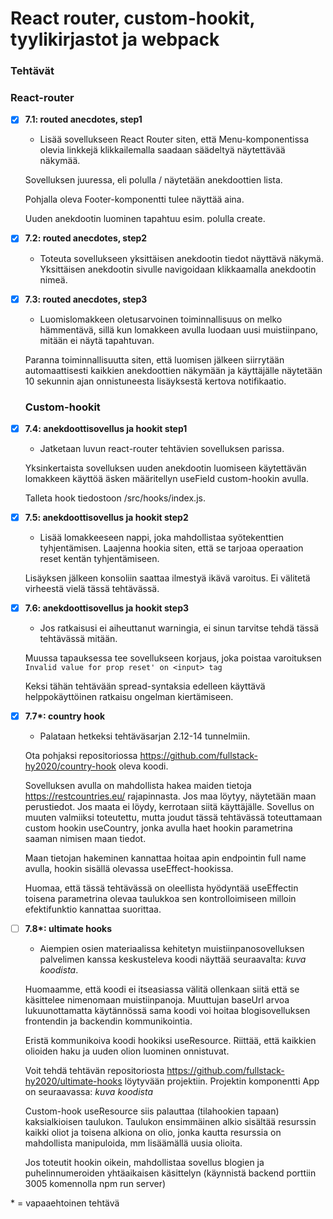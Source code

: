 # React router, custom-hookit, tyylikirjastot ja webpack

### Tehtävät

### React-router
* [x] **7.1: routed anecdotes, step1**
  * Lisää sovellukseen React Router siten, että Menu-komponentissa olevia linkkejä klikkailemalla saadaan säädeltyä näytettävää näkymää.

  Sovelluksen juuressa, eli polulla / näytetään anekdoottien lista.

  Pohjalla oleva Footer-komponentti tulee näyttää aina.

  Uuden anekdootin luominen tapahtuu esim. polulla create.
* [x] **7.2: routed anecdotes, step2**
  * Toteuta sovellukseen yksittäisen anekdootin tiedot näyttävä näkymä. Yksittäisen anekdootin sivulle navigoidaan klikkaamalla anekdootin nimeä.
* [x] **7.3: routed anecdotes, step3**
  * Luomislomakkeen oletusarvoinen toiminnallisuus on melko hämmentävä, sillä kun lomakkeen avulla luodaan uusi muistiinpano, mitään ei näytä tapahtuvan.

  Paranna toiminnallisuutta siten, että luomisen jälkeen siirrytään automaattisesti kaikkien anekdoottien näkymään ja käyttäjälle näytetään 10 sekunnin ajan onnistuneesta lisäyksestä kertova notifikaatio.

  ### Custom-hookit
* [x] **7.4: anekdoottisovellus ja hookit step1**
  * Jatketaan luvun react-router tehtävien sovelluksen parissa.

  Yksinkertaista sovelluksen uuden anekdootin luomiseen käytettävän lomakkeen käyttöä äsken määritellyn useField custom-hookin avulla.

  Talleta hook tiedostoon /src/hooks/index.js.
* [x] **7.5: anekdoottisovellus ja hookit step2**
  * Lisää lomakkeeseen nappi, joka mahdollistaa syötekenttien tyhjentämisen. Laajenna hookia siten, että se tarjoaa operaation reset kentän tyhjentämiseen.

  Lisäyksen jälkeen konsoliin saattaa ilmestyä ikävä varoitus. Ei välitetä virheestä vielä tässä tehtävässä.
* [x] **7.6: anekdoottisovellus ja hookit step3**
  * Jos ratkaisusi ei aiheuttanut warningia, ei sinun tarvitse tehdä tässä tehtävässä mitään.

  Muussa tapauksessa tee sovellukseen korjaus, joka poistaa varoituksen ```Invalid value for prop reset' on <input> tag ```

  Keksi tähän tehtävään spread-syntaksia edelleen käyttävä helppokäyttöinen ratkaisu ongelman kiertämiseen.
* [x] **7.7\*: country hook**
  * Palataan hetkeksi tehtäväsarjan 2.12-14 tunnelmiin.

  Ota pohjaksi repositoriossa https://github.com/fullstack-hy2020/country-hook oleva koodi.

  Sovelluksen avulla on mahdollista hakea maiden tietoja https://restcountries.eu/ rajapinnasta. Jos maa löytyy, näytetään maan perustiedot. Jos maata ei löydy, kerrotaan siitä käyttäjälle. Sovellus on muuten valmiiksi toteutettu, mutta joudut tässä tehtävässä toteuttamaan custom hookin useCountry, jonka avulla haet hookin parametrina saaman nimisen maan tiedot.

  Maan tietojan hakeminen kannattaa hoitaa apin endpointin full name avulla, hookin sisällä olevassa useEffect-hookissa.

  Huomaa, että tässä tehtävässä on oleellista hyödyntää useEffectin toisena parametrina olevaa taulukkoa sen kontrolloimiseen milloin efektifunktio kannattaa suorittaa.
* [ ] **7.8\*: ultimate hooks**
  * Aiempien osien materiaalissa kehitetyn muistiinpanosovelluksen palvelimen kanssa keskusteleva koodi näyttää seuraavalta: *kuva koodista*. 

  Huomaamme, että koodi ei itseasiassa välitä ollenkaan siitä että se käsittelee nimenomaan muistiinpanoja. Muuttujan baseUrl arvoa lukuunottamatta käytännössä sama koodi voi hoitaa blogisovelluksen frontendin ja backendin kommunikointia.

  Eristä kommunikoiva koodi hookiksi useResource. Riittää, että kaikkien olioiden haku ja uuden olion luominen onnistuvat.

  Voit tehdä tehtävän repositoriosta https://github.com/fullstack-hy2020/ultimate-hooks löytyvään projektiin. Projektin komponentti App on seuraavassa: *kuva koodista*

  Custom-hook useResource siis palauttaa (tilahookien tapaan) kaksialkioisen taulukon. Taulukon ensimmäinen alkio sisältää resurssin kaikki oliot ja toisena alkiona on olio, jonka kautta resurssia on mahdollista manipuloida, mm lisäämällä uusia olioita.

  Jos toteutit hookin oikein, mahdollistaa sovellus blogien ja puhelinnumeroiden yhtäaikaisen käsittelyn (käynnistä backend porttiin 3005 komennolla npm run server)

\* = vapaaehtoinen tehtävä

